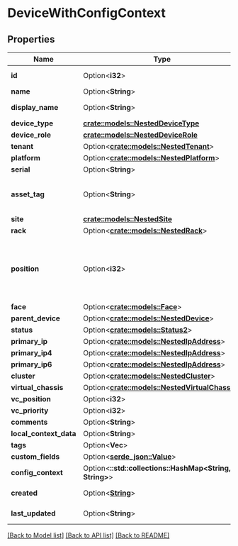# DeviceWithConfigContext

## Properties

Name | Type | Description | Notes
------------ | ------------- | ------------- | -------------
**id** | Option<**i32**> |  | [optional][readonly]
**name** | Option<**String**> |  | [optional]
**display_name** | Option<**String**> |  | [optional][readonly]
**device_type** | [**crate::models::NestedDeviceType**](NestedDeviceType.md) |  | 
**device_role** | [**crate::models::NestedDeviceRole**](NestedDeviceRole.md) |  | 
**tenant** | Option<[**crate::models::NestedTenant**](NestedTenant.md)> |  | [optional]
**platform** | Option<[**crate::models::NestedPlatform**](NestedPlatform.md)> |  | [optional]
**serial** | Option<**String**> |  | [optional]
**asset_tag** | Option<**String**> | A unique tag used to identify this device | [optional]
**site** | [**crate::models::NestedSite**](NestedSite.md) |  | 
**rack** | Option<[**crate::models::NestedRack**](NestedRack.md)> |  | [optional]
**position** | Option<**i32**> | The lowest-numbered unit occupied by the device | [optional]
**face** | Option<[**crate::models::Face**](Face.md)> |  | [optional]
**parent_device** | Option<[**crate::models::NestedDevice**](NestedDevice.md)> |  | [optional]
**status** | Option<[**crate::models::Status2**](Status_2.md)> |  | [optional]
**primary_ip** | Option<[**crate::models::NestedIpAddress**](NestedIPAddress.md)> |  | [optional]
**primary_ip4** | Option<[**crate::models::NestedIpAddress**](NestedIPAddress.md)> |  | [optional]
**primary_ip6** | Option<[**crate::models::NestedIpAddress**](NestedIPAddress.md)> |  | [optional]
**cluster** | Option<[**crate::models::NestedCluster**](NestedCluster.md)> |  | [optional]
**virtual_chassis** | Option<[**crate::models::NestedVirtualChassis**](NestedVirtualChassis.md)> |  | [optional]
**vc_position** | Option<**i32**> |  | [optional]
**vc_priority** | Option<**i32**> |  | [optional]
**comments** | Option<**String**> |  | [optional]
**local_context_data** | Option<**String**> |  | [optional]
**tags** | Option<**Vec<String>**> |  | [optional]
**custom_fields** | Option<[**serde_json::Value**](.md)> |  | [optional]
**config_context** | Option<**::std::collections::HashMap<String, String>**> |  | [optional][readonly]
**created** | Option<[**String**](string.md)> |  | [optional][readonly]
**last_updated** | Option<**String**> |  | [optional][readonly]

[[Back to Model list]](../README.md#documentation-for-models) [[Back to API list]](../README.md#documentation-for-api-endpoints) [[Back to README]](../README.md)


